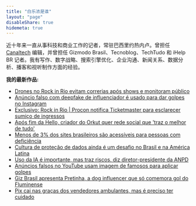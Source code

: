 ```yaml
---
title: "白乐浓是谁"
layout: "page"
disableShare: true
hidemeta: true
---
```


近十年来一直从事科技和商业工作的记者，常驻巴西里约热内卢。曾担任 [Canaltech](https://canaltech.com.br/) 编辑，并曾担任 Gizmodo Brasil、Tecnoblog、TechTudo 和 iHelp BR 记者。我有写作、数字战略、搜索引擎优化、企业沟通、新闻关系、数据分析、播客和视听制作方面的经验。

**我的最新作品:**

- [Drones no Rock in Rio evitam correrias após shows e monitoram público](https://canaltech.com.br/mercado/drones-no-rock-in-rio-evitam-correrias-apos-shows-e-monitoram-publico/)
- [Anúncio falso com deepfake de influenciador é usado para dar golpes no Instagram](https://canaltech.com.br/seguranca/anuncio-falso-com-deepfake-de-influenciador-e-usado-para-dar-golpes-no-instagram/)
- [Exclusivo: Rock in Rio | Procon notifica Ticketmaster para esclarecer sumiço de ingressos](https://canaltech.com.br/mercado/rock-in-rio-procon-notifica-ticketmaster-por-sumico-de-ingressos/)
- [Após fim da Hello, criador do Orkut quer rede social que 'traz o melhor de tudo'](https://canaltech.com.br/redes-sociais/criador-do-orkut-prepara-nova-rede-social-com-foco-em-comunidades-e-conexoes/)
- [Menos de 3% dos sites brasileiros são acessíveis para pessoas com deficiência](https://canaltech.com.br/internet/menos-de-3-dos-sites-brasileiros-sao-acessiveis-para-pessoas-com-deficiencia/)
- [Cultura de proteção de dados ainda é um desafio no Brasil e na América Latina](https://canaltech.com.br/apps/cultura-de-protecao-de-dados-ainda-e-um-desafio-no-brasil-e-na-america-latina-296175/)
- [Uso da IA é importante, mas traz riscos, diz diretor-presidente da ANPD](https://canaltech.com.br/governo/uso-da-ia-e-importante-mas-traz-riscos-diz-diretor-presidente-da-anpd-295929/)
- [Anúncios falsos no YouTube usam imagem de famosos para aplicar golpes](https://canaltech.com.br/internet/anuncios-falsos-no-youtube-usam-imagem-de-famosos-para-aplicar-golpes-292793/)
- [Giz Brasil apresenta Pretinha, a dog influencer que só comemora gol do Fluminense](https://gizmodo.uol.com.br/giz-brasil-apresenta-pretinha-a-dog-influencer-que-so-comemora-gol-do-fluminense/)
- [Pix cai nas graças dos vendedores ambulantes, mas é preciso ter cuidado](https://tecnoblog.net/noticias/pix-cai-nas-gracas-dos-vendedores-ambulantes-mas-e-preciso-ter-cuidado/)